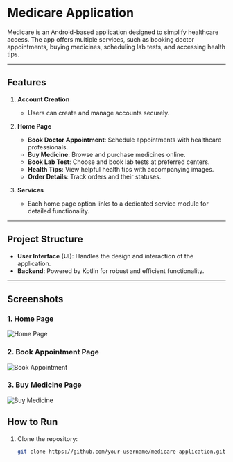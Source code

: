 # Medicare Application

Medicare is an Android-based application designed to simplify healthcare access. The app offers multiple services, such as booking doctor appointments, buying medicines, scheduling lab tests, and accessing health tips.

---

## Features

1. **Account Creation**  
   - Users can create and manage accounts securely.

2. **Home Page**  
   - **Book Doctor Appointment**: Schedule appointments with healthcare professionals.  
   - **Buy Medicine**: Browse and purchase medicines online.  
   - **Book Lab Test**: Choose and book lab tests at preferred centers.  
   - **Health Tips**: View helpful health tips with accompanying images.  
   - **Order Details**: Track orders and their statuses.

3. **Services**  
   - Each home page option links to a dedicated service module for detailed functionality.

---

## Project Structure

- **User Interface (UI)**: Handles the design and interaction of the application.  
- **Backend**: Powered by Kotlin for robust and efficient functionality.

---

## Screenshots

### 1. Home Page
![Home Page](assets/home_page.png)

### 2. Book Appointment Page
![Book Appointment](assets/appointment_page.png)

### 3. Buy Medicine Page
![Buy Medicine](assets/buy_medicine.png)



## How to Run

1. Clone the repository:
   ```bash
   git clone https://github.com/your-username/medicare-application.git
